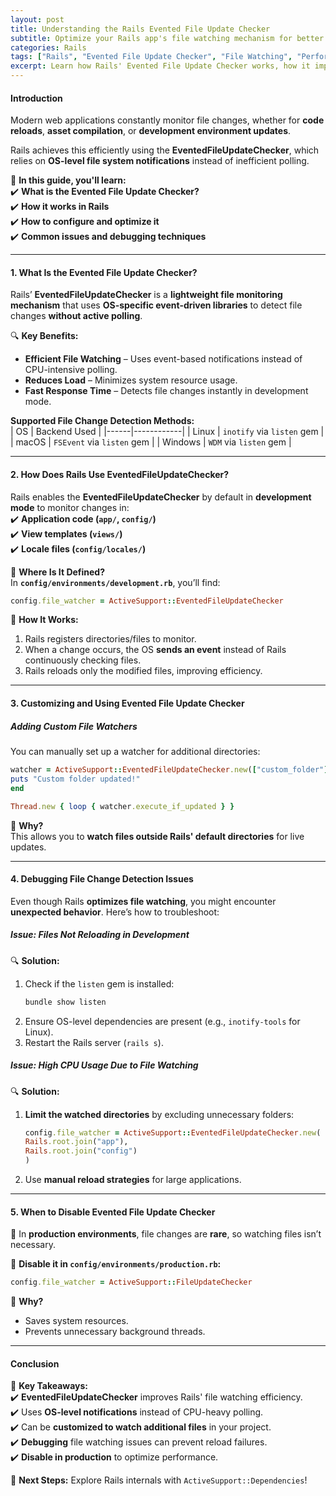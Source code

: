 ```yaml
---
layout: post  
title: Understanding the Rails Evented File Update Checker  
subtitle: Optimize your Rails app's file watching mechanism for better performance  
categories: Rails  
tags: ["Rails", "Evented File Update Checker", "File Watching", "Performance", "Threads", "Concurrency"]  
excerpt: Learn how Rails' Evented File Update Checker works, how it improves file watching efficiency, and how to configure it for optimal performance.  
---
```


#### **Introduction**
Modern web applications constantly monitor file changes, whether for **code reloads**, **asset compilation**, or **development environment updates**.

Rails achieves this efficiently using the **EventedFileUpdateChecker**, which relies on **OS-level file system notifications** instead of inefficient polling.

📌 **In this guide, you'll learn:**  
✔️ **What is the Evented File Update Checker?**  
✔️ **How it works in Rails**  
✔️ **How to configure and optimize it**  
✔️ **Common issues and debugging techniques**

---

#### **1. What Is the Evented File Update Checker?**
Rails’ **EventedFileUpdateChecker** is a **lightweight file monitoring mechanism** that uses **OS-specific event-driven libraries** to detect file changes **without active polling**.

🔍 **Key Benefits:**
- **Efficient File Watching** – Uses event-based notifications instead of CPU-intensive polling.
- **Reduces Load** – Minimizes system resource usage.
- **Fast Response Time** – Detects file changes instantly in development mode.

**Supported File Change Detection Methods:**  
| OS  | Backend Used |
|------|------------|
| Linux  | `inotify` via `listen` gem |
| macOS  | `FSEvent` via `listen` gem |
| Windows  | `WDM` via `listen` gem |

---

#### **2. How Does Rails Use EventedFileUpdateChecker?**
Rails enables the **EventedFileUpdateChecker** by default in **development mode** to monitor changes in:  
✔️ **Application code (`app/`, `config/`)**  
✔️ **View templates (`views/`)**  
✔️ **Locale files (`config/locales/`)**

📌 **Where Is It Defined?**  
In **`config/environments/development.rb`**, you’ll find:  
```rb  
config.file_watcher = ActiveSupport::EventedFileUpdateChecker  
```

📌 **How It Works:**
1. Rails registers directories/files to monitor.
2. When a change occurs, the OS **sends an event** instead of Rails continuously checking files.
3. Rails reloads only the modified files, improving efficiency.

---

#### **3. Customizing and Using Evented File Update Checker**
##### **Adding Custom File Watchers**
You can manually set up a watcher for additional directories:

```rb  
watcher = ActiveSupport::EventedFileUpdateChecker.new(["custom_folder"]) do  
puts "Custom folder updated!"  
end

Thread.new { loop { watcher.execute_if_updated } }  
```

🚀 **Why?**  
This allows you to **watch files outside Rails' default directories** for live updates.

---

#### **4. Debugging File Change Detection Issues**
Even though Rails **optimizes file watching**, you might encounter **unexpected behavior**. Here’s how to troubleshoot:

##### **Issue: Files Not Reloading in Development**
🔍 **Solution:**
1. Check if the `listen` gem is installed:  
   ```sh  
   bundle show listen  
   ```
2. Ensure OS-level dependencies are present (e.g., `inotify-tools` for Linux).
3. Restart the Rails server (`rails s`).

##### **Issue: High CPU Usage Due to File Watching**
🔍 **Solution:**
1. **Limit the watched directories** by excluding unnecessary folders:  
   ```rb  
   config.file_watcher = ActiveSupport::EventedFileUpdateChecker.new(  
   Rails.root.join("app"),  
   Rails.root.join("config")  
   )  
   ```
2. Use **manual reload strategies** for large applications.

---

#### **5. When to Disable Evented File Update Checker**
🚫 In **production environments**, file changes are **rare**, so watching files isn’t necessary.

📌 **Disable it in `config/environments/production.rb`:**  
```rb  
config.file_watcher = ActiveSupport::FileUpdateChecker  
```

🚀 **Why?**
- Saves system resources.
- Prevents unnecessary background threads.

---

#### **Conclusion**
🚀 **Key Takeaways:**  
✔️ **EventedFileUpdateChecker** improves Rails' file watching efficiency.  
✔️ Uses **OS-level notifications** instead of CPU-heavy polling.  
✔️ Can be **customized to watch additional files** in your project.  
✔️ **Debugging** file watching issues can prevent reload failures.  
✔️ **Disable in production** to optimize performance.

🔗 **Next Steps:** Explore Rails internals with `ActiveSupport::Dependencies`!  
